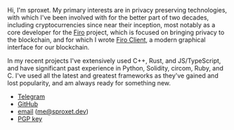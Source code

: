 Hi, I'm sproxet. My primary interests are in privacy preserving technologies, with which I've been
involved with for the better part of two decades, including cryptocurrencies since near their inception,
most notably as a core developer for the [Firo](https://firo.org) project, which is focused on bringing
privacy to the blockchain, and for which I wrote [Firo Client](https://github.com/firoorg/firo-client),
a modern graphical interface for our blockchain.

In my recent projects I've extensively used C++, Rust, and JS/TypeScript, and have significant past
experience in Python, Solidity, circom, Ruby, and C. I've used all the latest and greatest frameworks
as they've gained and lost popularity, and am always ready for something new.

- [Telegram](https://t.me/sproxet)
- [GitHub](https://github.com/sproxet)
- [email](mailto:me@sproxet.dev) (me@sproxet.dev)
- [PGP key](https://sproxet.dev/key.asc)
